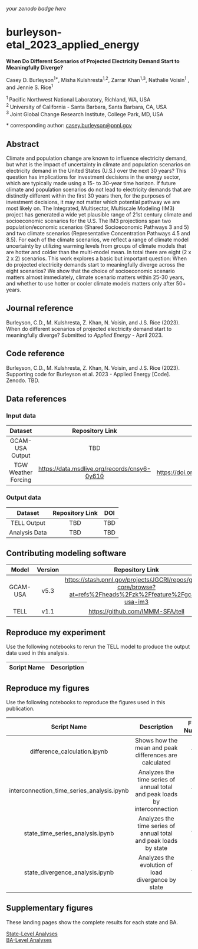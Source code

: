 _your zenodo badge here_

# burleyson-etal_2023_applied_energy

**When Do Different Scenarios of Projected Electricity Demand Start to Meaningfully Diverge?**

Casey D. Burleyson<sup>1\*</sup>, Misha Kulshresta<sup>1,2</sup>, Zarrar Khan<sup>1,3</sup>, Nathalie Voisin<sup>1</sup>
, and Jennie S. Rice<sup>1</sup>

<sup>1 </sup> Pacific Northwest National Laboratory, Richland, WA, USA  
<sup>2 </sup> University of California - Santa Barbara, Santa Barbara, CA, USA  
<sup>3 </sup> Joint Global Change Research Institute, College Park, MD, USA  

\* corresponding author: casey.burleyson@pnnl.gov

## Abstract
Climate and population change are known to influence electricity demand, but what is the impact of uncertainty in 
climate and population scenarios on electricity demand in the United States (U.S.) over the next 30 years? This question 
has implications for investment decisions in the energy sector, which are typically made using a 15- to 30-year time 
horizon. If future climate and population scenarios do not lead to electricity demands that are distinctly different 
within the first 30 years then, for the purposes of investment decisions, it may not matter which potential pathway we 
are most likely on. The Integrated, Multisector, Multiscale Modeling (IM3) project has generated a wide yet plausible 
range of 21st century climate and socioeconomic scenarios for the U.S. The IM3 projections span two population/economic 
scenarios (Shared Socioeconomic Pathways 3 and 5) and two climate scenarios (Representative Concentration Pathways 4.5 
and 8.5). For each of the climate scenarios, we reflect a range of climate model uncertainty by utilizing warming levels 
from groups of climate models that are hotter and colder than the multi-model mean. In total there are eight (2 x 2 x 2) 
scenarios. This work explores a basic but important question: When do projected electricity demands start to 
meaningfully diverge across the eight scenarios? We show that the choice of socioeconomic scenario matters almost 
immediately, climate scenario matters within 25-30 years, and whether to use hotter or cooler climate models matters 
only after 50+ years.

## Journal reference
Burleyson, C.D., M. Kulshresta, Z. Khan, N. Voisin, and J.S. Rice (2023). When do different scenarios of projected 
electricity demand start to meaningfully diverge? Submitted to *Applied Energy* - April 2023.

## Code reference
Burleyson, C.D., M. Kulshresta, Z. Khan, N. Voisin, and J.S. Rice (2023). Supporting code for Burleyson et al. 2023 - 
Applied Energy [Code]. Zenodo. TBD.

## Data references

### Input data
|       Dataset       |               Repository Link                |               DOI                |
|:-------------------:|:--------------------------------------------:|:--------------------------------:|
|   GCAM-USA Output   |                     TBD                      |               TBD                |
| TGW Weather Forcing | https://data.msdlive.org/records/cnsy6-0y610 | https://doi.org/10.57931/1960530 |

### Output data
|    Dataset    | Repository Link | DOI |
|:-------------:|:---------------:|:---:|
|  TELL Output  |       TBD       | TBD |
| Analysis Data |       TBD       | TBD |

## Contributing modeling software
|  Model   | Version |                                              Repository Link                                               | DOI |
|:--------:|:-------:|:----------------------------------------------------------------------------------------------------------:|:---:|
| GCAM-USA |  v5.3   |https://stash.pnnl.gov/projects/JGCRI/repos/gcam-core/browse?at=refs%2Fheads%2Fzk%2Ffeature%2Fgcam-usa-im3  | TBD |
|   TELL   |  v1.1   |                                      https://github.com/IMMM-SFA/tell                                      | TBD |

## Reproduce my experiment
Use the following notebooks to rerun the TELL model to produce the output data used in this analysis.

| Script Name | Description |
|-------------|-------------|

## Reproduce my figures
Use the following notebooks to reproduce the figures used in this publication.

|                Script Name                 |                                Description                                 | Figure Numbers |
|:------------------------------------------:|:--------------------------------------------------------------------------:|:--------------:|
|        difference_calculation.ipynb        |           Shows how the mean and peak differences are calculated           |      TBD       |
| interconnection_time_series_analysis.ipynb | Analyzes the time series of annual total and peak loads by interconnection |      TBD       |
|      state_time_series_analysis.ipynb      |      Analyzes the time series of annual total and peak loads by state      |      TBD       |
|      state_divergence_analysis.ipynb       |             Analyzes the evolution of load divergence by state             |      TBD       |

## Supplementary figures
These landing pages show the complete results for each state and BA.

[State-Level Analyses](States_Analysis.md)  
[BA-Level Analyses](Balancing_Authorities_Analysis.md)